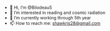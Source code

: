- 👋 Hi, I’m @BilodeauS
- 👀 I’m interested in reading and cosmic radiation
- 🌱 I’m currently working through 5th year 
- 📫 How to reach me: shawkris28@gmail.com

<!---
BilodeauS/BilodeauS is a ✨ special ✨ repository because its `README.md` (this file) appears on your GitHub profile.
You can click the Preview link to take a look at your changes.
--->

